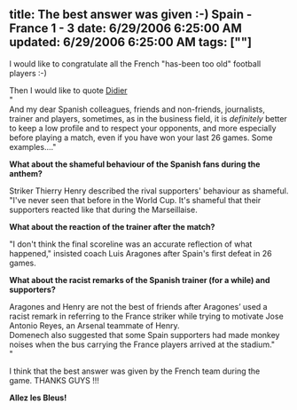title: The best answer was given :-) Spain - France 1 - 3 
date: 6/29/2006 6:25:00 AM
updated: 6/29/2006 6:25:00 AM
tags: [""]
---
I would like to congratulate all the French "has-been too old" football players :-)

Then I would like to quote [Didier](http://www.didierbeck.com/)<br>"<br>And my dear Spanish colleagues, friends and non-friends, journalists, trainer and players, sometimes, as in the business field, it is *definitely* better to keep a low profile and to respect your opponents, and more especially before playing a match, even if you have won your last 26 games. Some examples...."

<strong>What about the shameful behaviour of the Spanish fans during the anthem?</strong>

Striker Thierry Henry described the rival supporters' behaviour as shameful. "I've never seen that before in the World Cup. It's shameful that their supporters reacted like that during the Marseillaise. 

<strong>What about the reaction of the trainer after the match? </strong>

"I don't think the final scoreline was an accurate reflection of what happened," insisted coach Luis Aragones after Spain's first defeat in 26 games. 

<strong>What about the racist remarks of the Spanish trainer (for a while) and supporters? </strong>

Aragones and Henry are not the best of friends after Aragones’ used a racist remark in referring to the France striker while trying to motivate Jose Antonio Reyes, an Arsenal teammate of Henry. <br>Domenech also suggested that some Spain supporters had made monkey noises when the bus carrying the France players arrived at the stadium."<br>"

I think that the best answer was given by the French team during the game. THANKS GUYS !!!

<strong>Allez les Bleus! </strong>
